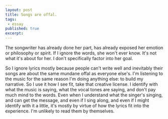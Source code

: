 ```yaml
---
layout: post
title: Songs are offal.
tags:
 - essay
published: true 
excerpt:
---
```

The songwriter has already done her part, has already exposed her emotion or philosophy or spirit. If I ignore the words, she won't ever know. It's not what it's about for her. I don't specifically factor into her goal.

So I ignore lyrics mostly because people can't write well and inevitably their songs are about the same mundane offal as everyone else's. I'm listening to the music for the same reason I'm doing anything else: to build my narrative. So I use it how I see fit, take that creative license. I identify with what the music is saying, what the vocal tones are saying, and don't pay much mind to the words. Even when I understand what the singer's singing, and can get the message, and even if I sing along, and even if I might identify with it a little, it's mostly by virtue of how the lyrics fit into the experience. I'm unlikely to read them by themselves.
